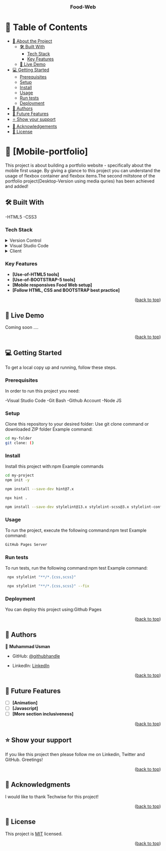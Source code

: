 <a name="readme-top"></a>

<div align="center">
  <h3><b>Food-Web</b></h3>
</div>


# 📗 Table of Contents

- [📖 About the Project](#about-project)
  - [🛠 Built With](#built-with)
    - [Tech Stack](#tech-stack)
    - [Key Features](#key-features)
  - [🚀 Live Demo](#live-demo)
- [💻 Getting Started](#getting-started)
  - [Prerequisites](#prerequisites)
  - [Setup](#setup)
  - [Install](#install)
  - [Usage](#usage)
  - [Run tests](#run-tests)
  - [Deployment](#deployment)
- [👥 Authors](#authors)
- [🔭 Future Features](#future-features)
- [⭐️ Show your support](#support)
- [🙏 Acknowledgements](#acknowledgements)
- [📝 License](#license)


# 📖 [Mobile-portfolio]<a name=""></a>

This project is about building a portfolio website - specifically about the mobile first usage. By giving a glance to this project you can understand the usage of flexbox container and flexbox items.The second  miltstone of the portfolio project(Desktop-Version using media quries) has been achieved and added!
 

## 🛠 Built With <a name="built-with"></a>
-HTML5 -CSS3
### Tech Stack <a name="tech-stack"></a>
<details>
  <summary> Version Control</summary>
  <ul>
    <li><a href="https://github.com/">Git Hub</a></li>
  </ul>
</details>
<details>
  <summary>Visual Studio Code</summary>
  <ul>
    <li><a href="https://code.visualstudio.com/">Visual Studio Code</a></li>
  </ul>
</details>
<details>
  <summary>Client</summary>
  <ul>
    <li><a href="https://html.com/html5/">HTML5</a></li>
    <li><a href="https://www.css3.com/">CSS3</a></li>
    <li><a href="https://getbootstrap.com/">Bootstrap5</a></li>
  </ul>
</details>


### Key Features <a name="key-features"></a>

- **[Use-of-HTML5 tools]**
- **[Use-of-BOOTSTRAP-5 tools]**
- **[Mobile responsives Food Web setup]**
- **[Follow HTML, CSS and BOOTSTRAP best practice]**


<p align="right">(<a href="#readme-top">back to top</a>)</p>


## 🚀 Live Demo <a name="live-demo"></a>
Coming soon ....


<p align="right">(<a href="#readme-top">back to top</a>)</p>


## 💻 Getting Started <a name="getting-started"></a>
To get a local copy up and running, follow these steps.
### Prerequisites

In order to run this project you need:

-Visual Studio Code -Git Bash -Github Account -Node JS 

### Setup

Clone this repository to your desired folder: Use git clone command or downloaded ZIP folder Example command:
```sh
cd my-folder
git clone: ()
```
### Install

Install this project with:npm Example commands
```sh
cd my-project
npm init -y
```
```sh 
npm install --save-dev hint@7.x
```
```sh 
npx hint .
```
```sh 
npm install --save-dev stylelint@13.x stylelint-scss@3.x stylelint-config-standard@21.x stylelint-csstree-validator@1.x
```

### Usage

To run the project, execute the following command:npm test Example command:
```sh 
GitHub Pages Server
```
### Run tests

To run tests, run the following command:npm test Example command:
```sh 
 npx stylelint "**/*.{css,scss}"
```
```sh 
 npx stylelint "**/*.{css,scss}" --fix
```


### Deployment

You can deploy this project using:Github Pages


<p align="right">(<a href="#readme-top">back to top</a>)</p>


## 👥 Authors <a name="authors"></a>

👤 **Muhammad Usman**

- GitHub: [@githubhandle](https://github.com/SajidHameed223)

- LinkedIn: [LinkedIn](https://www.linkedin.com/in/sajid-hameed-9616a7266/)

<p align="right">(<a href="#readme-top">back to top</a>)</p>


## 🔭 Future Features <a name="future-features"></a>

- [ ] **[Animation]**
- [ ] **[Javascript]**
- [ ] **[More section inclusiveness]**

<p align="right">(<a href="#readme-top">back to top</a>)</p>


## ⭐️ Show your support <a name="support"></a>

If you like this project then please follow me on Linkedin, Twitter and GitHub. Greetings!

<p align="right">(<a href="#readme-top">back to top</a>)</p>


## 🙏 Acknowledgments <a name="acknowledgements"></a>


I would like to thank Techwise for this project!

<p align="right">(<a href="#readme-top">back to top</a>)</p>


## 📝 License <a name="license"></a>

This project is [MIT](./LICENSE) licensed.


<p align="right">(<a href="#readme-top">back to top</a>)</p>